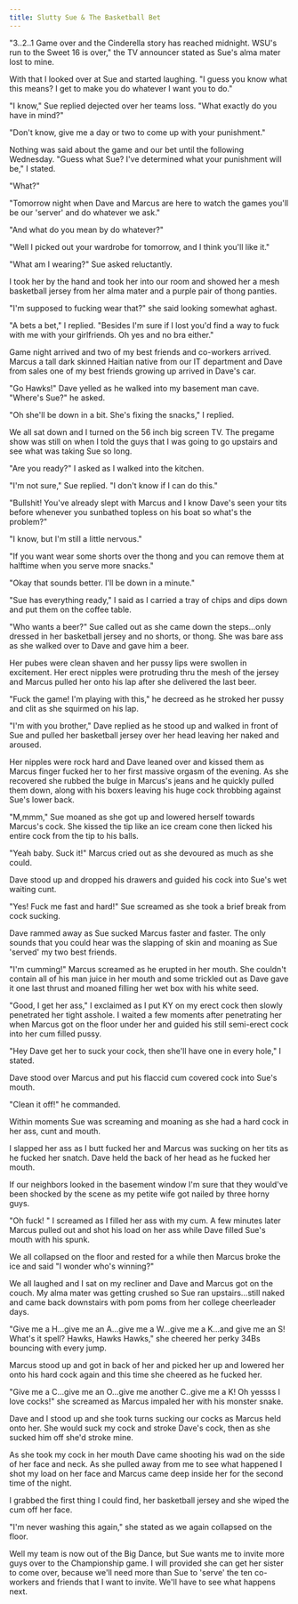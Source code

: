 ```yaml
---
title: Slutty Sue & The Basketball Bet
---
```

"3..2..1 Game over and the Cinderella story has reached midnight. WSU's run to the Sweet 16 is over," the TV announcer stated as Sue's alma mater lost to mine.

With that I looked over at Sue and started laughing. "I guess you know what this means? I get to make you do whatever I want you to do."

"I know," Sue replied dejected over her teams loss. "What exactly do you have in mind?"

"Don't know, give me a day or two to come up with your punishment."

Nothing was said about the game and our bet until the following Wednesday. "Guess what Sue? I've determined what your punishment will be," I stated.

"What?"

"Tomorrow night when Dave and Marcus are here to watch the games you'll be our 'server' and do whatever we ask."

"And what do you mean by do whatever?"

"Well I picked out your wardrobe for tomorrow, and I think you'll like it."

"What am I wearing?" Sue asked reluctantly.

I took her by the hand and took her into our room and showed her a mesh basketball jersey from her alma mater and a purple pair of thong panties.

"I'm supposed to fucking wear that?" she said looking somewhat aghast.

"A bets a bet," I replied. "Besides I'm sure if I lost you'd find a way to fuck with me with your girlfriends. Oh yes and no bra either."

Game night arrived and two of my best friends and co-workers arrived. Marcus a tall dark skinned Haitian native from our IT department and Dave from sales one of my best friends growing up arrived in Dave's car.

"Go Hawks!" Dave yelled as he walked into my basement man cave. "Where's Sue?" he asked.

"Oh she'll be down in a bit. She's fixing the snacks," I replied.

We all sat down and I turned on the 56 inch big screen TV. The pregame show was still on when I told the guys that I was going to go upstairs and see what was taking Sue so long.

"Are you ready?" I asked as I walked into the kitchen.

"I'm not sure," Sue replied. "I don't know if I can do this."

"Bullshit! You've already slept with Marcus and I know Dave's seen your tits before whenever you sunbathed topless on his boat so what's the problem?"

"I know, but I'm still a little nervous."

"If you want wear some shorts over the thong and you can remove them at halftime when you serve more snacks."

"Okay that sounds better. I'll be down in a minute."

"Sue has everything ready," I said as I carried a tray of chips and dips down and put them on the coffee table.

"Who wants a beer?" Sue called out as she came down the steps...only dressed in her basketball jersey and no shorts, or thong. She was bare ass as she walked over to Dave and gave him a beer. 

Her pubes were clean shaven and her pussy lips were swollen in excitement. Her erect nipples were protruding thru the mesh of the jersey and Marcus pulled her onto his lap after she delivered the last beer.

"Fuck the game! I'm playing with this," he decreed as he stroked her pussy and clit as she squirmed on his lap.

"I'm with you brother," Dave replied as he stood up and walked in front of Sue and pulled her basketball jersey over her head leaving her naked and aroused.

Her nipples were rock hard and Dave leaned over and kissed them as Marcus finger fucked her to her first massive orgasm of the evening. As she recovered she rubbed the bulge in Marcus's jeans and he quickly pulled them down, along with his boxers leaving his huge cock throbbing against Sue's lower back.

"M,mmm," Sue moaned as she got up and lowered herself towards Marcus's cock. She kissed the tip like an ice cream cone then licked his entire cock from the tip to his balls.

"Yeah baby. Suck it!" Marcus cried out as she devoured as much as she could.

Dave stood up and dropped his drawers and guided his cock into Sue's wet waiting cunt.

"Yes! Fuck me fast and hard!" Sue screamed as she took a brief break from cock sucking.

Dave rammed away as Sue sucked Marcus faster and faster. The only sounds that you could hear was the slapping of skin and moaning as Sue 'served' my two best friends.

"I'm cumming!" Marcus screamed as he erupted in her mouth. She couldn't contain all of his man juice in her mouth and some trickled out as Dave gave it one last thrust and moaned filling her wet box with his white seed.

"Good, I get her ass," I exclaimed as I put KY on my erect cock then slowly penetrated her tight asshole. I waited a few moments after penetrating her when Marcus got on the floor under her and guided his still semi-erect cock into her cum filled pussy.

"Hey Dave get her to suck your cock, then she'll have one in every hole," I stated.

Dave stood over Marcus and put his flaccid cum covered cock into Sue's mouth.

"Clean it off!" he commanded.

Within moments Sue was screaming and moaning as she had a hard cock in her ass, cunt and mouth.

I slapped her ass as I butt fucked her and Marcus was sucking on her tits as he fucked her snatch. Dave held the back of her head as he fucked her mouth. 

If our neighbors looked in the basement window I'm sure that they would've been shocked by the scene as my petite wife got nailed by three horny guys.

"Oh fuck! " I screamed as I filled her ass with my cum. A few minutes later Marcus pulled out and shot his load on her ass while Dave filled Sue's mouth with his spunk.

We all collapsed on the floor and rested for a while then Marcus broke the ice and said "I wonder who's winning?"

We all laughed and I sat on my recliner and Dave and Marcus got on the couch. My alma mater was getting crushed so Sue ran upstairs...still naked and came back downstairs with pom poms from her college cheerleader days.

"Give me a H...give me an A...give me a W...give me a K...and give me an S! What's it spell? Hawks, Hawks Hawks," she cheered her perky 34Bs bouncing with every jump.

Marcus stood up and got in back of her and picked her up and lowered her onto his hard cock again and this time she cheered as he fucked her.

"Give me a C...give me an O...give me another C..give me a K! Oh yessss I love cocks!" she screamed as Marcus impaled her with his monster snake.

Dave and I stood up and she took turns sucking our cocks as Marcus held onto her. She would suck my cock and stroke Dave's cock, then as she sucked him off she'd stroke mine. 

As she took my cock in her mouth Dave came shooting his wad on the side of her face and neck. As she pulled away from me to see what happened I shot my load on her face and Marcus came deep inside her for the second time of the night.

I grabbed the first thing I could find, her basketball jersey and she wiped the cum off her face.

"I'm never washing this again," she stated as we again collapsed on the floor.

Well my team is now out of the Big Dance, but Sue wants me to invite more guys over to the Championship game. I will provided she can get her sister to come over, because we'll need more than Sue to 'serve' the ten co-workers and friends that I want to invite. We'll have to see what happens next.
